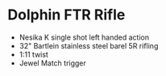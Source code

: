 # Dolphin FTR Rifle

* Nesika K single shot left handed action
* 32" Bartlein stainless steel barel 5R rifling
* 1:11 twist
* Jewel Match trigger


